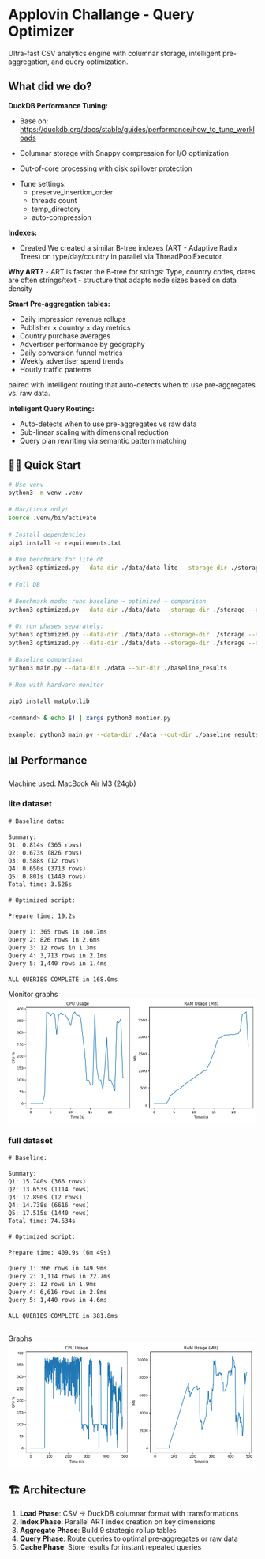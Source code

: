 # Applovin Challange - Query Optimizer

Ultra-fast CSV analytics engine with columnar storage, intelligent pre-aggregation, and query optimization.

## What did we do?

**DuckDB Performance Tuning:**
- Base on: https://duckdb.org/docs/stable/guides/performance/how_to_tune_workloads
- Columnar storage with Snappy compression for I/O optimization

- Out-of-core processing with disk spillover protection
<!-- - ThreadPoolExecutor for parallel index creation -->
- Tune settings:
    - preserve_insertion_order
    - threads count
    - temp_directory
    - auto-compression

**Indexes:**
- Created We created a similar  B-tree indexes (ART - Adaptive Radix Trees) on type/day/country in parallel via ThreadPoolExecutor.

**Why ART?**
    - ART is faster the B-tree for strings: Type, country codes, dates are often strings/text
    - structure that adapts node sizes based on data density


**Smart Pre-aggregation tables:**
- Daily impression revenue rollups
- Publisher × country × day metrics
- Country purchase averages
- Advertiser performance by geography
- Daily conversion funnel metrics
- Weekly advertiser spend trends
- Hourly traffic patterns

paired with intelligent routing that auto-detects when to use pre-aggregates vs. raw data.


**Intelligent Query Routing:**
- Auto-detects when to use pre-aggregates vs raw data
- Sub-linear scaling with dimensional reduction
- Query plan rewriting via semantic pattern matching

## 🏃‍♂️ Quick Start

```bash
# Use venv
python3 -m venv .venv

# Mac/Linux only!
source .venv/bin/activate

# Install dependencies
pip3 install -r requirements.txt

# Run benchmark for lite db
python3 optimized.py --data-dir ./data/data-lite --storage-dir ./storage --out-dir ./results --bench

# Full DB

# Benchmark mode: runs baseline → optimized → comparison
python3 optimized.py --data-dir ./data/data --storage-dir ./storage --out-dir ./results-full --bench

# Or run phases separately:
python3 optimized.py --data-dir ./data/data --storage-dir ./storage --out-dir ./results-full --prepare  # Load & optimize data
python3 optimized.py --data-dir ./data/data --storage-dir ./storage --out-dir ./results-full --run       # Execute queries

# Baseline comparison
python3 main.py --data-dir ./data --out-dir ./baseline_results

# Run with hardware monitor

pip3 install matplotlib

<command> & echo $! | xargs python3 montior.py

example: python3 main.py --data-dir ./data --out-dir ./baseline_results & echo $! | xargs python3 montior.py
```

## 📊 Performance
Machine used: MacBook Air M3 (24gb)

### lite dataset
```
# Baseline data:

Summary:
Q1: 0.814s (365 rows)
Q2: 0.673s (826 rows)
Q3: 0.588s (12 rows)
Q4: 0.650s (3713 rows)
Q5: 0.801s (1440 rows)
Total time: 3.526s

# Optimized script:

Prepare time: 19.2s

Query 1: 365 rows in 160.7ms
Query 2: 826 rows in 2.6ms
Query 3: 12 rows in 1.3ms
Query 4: 3,713 rows in 2.1ms
Query 5: 1,440 rows in 1.4ms

ALL QUERIES COMPLETE in 168.0ms
```

Monitor graphs
![insert image](https://github.com/satvikprasad/i-imo/blob/master/applovin/resource_usage-lite.png?raw=true)

### full dataset

```
# Baseline:

Summary:
Q1: 15.740s (366 rows)
Q2: 13.653s (1114 rows)
Q3: 12.890s (12 rows)
Q4: 14.738s (6616 rows)
Q5: 17.515s (1440 rows)
Total time: 74.534s

# Optimized script:

Prepare time: 409.9s (6m 49s)

Query 1: 366 rows in 349.9ms
Query 2: 1,114 rows in 22.7ms
Query 3: 12 rows in 1.9ms
Query 4: 6,616 rows in 2.8ms
Query 5: 1,440 rows in 4.6ms

ALL QUERIES COMPLETE in 381.8ms


```

Graphs
![insert image](https://github.com/satvikprasad/i-imo/blob/master/applovin/resource_usage.png?raw=true)

## 🏗️ Architecture

1. **Load Phase**: CSV → DuckDB columnar format with transformations
2. **Index Phase**: Parallel ART index creation on key dimensions
3. **Aggregate Phase**: Build 9 strategic rollup tables
4. **Query Phase**: Route queries to optimal pre-aggregates or raw data
5. **Cache Phase**: Store results for instant repeated queries
